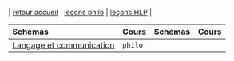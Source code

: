 | [retour accueil](https://rollauda.github.io) | [leçons philo](https://rollauda.github.io/philogt) | [leçons HLP](https://rollauda.github.io/hlpt) |

| Schémas   | Cours   |  Schémas  | Cours   |
|:-------------- |:-------------- |:-------------- |:-------------- | 
| [Langage et communication](https://rollauda.github.io/schemas/cartes/langage.html) | `philo` |   |   |